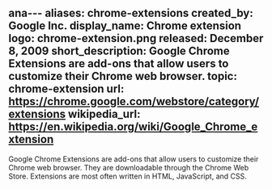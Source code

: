 ana---
aliases: chrome-extensions
created_by: Google Inc.
display_name: Chrome extension
logo: chrome-extension.png
released: December 8, 2009
short_description: Google Chrome Extensions are add-ons that allow users to customize
  their Chrome web browser.
topic: chrome-extension
url: https://chrome.google.com/webstore/category/extensions
wikipedia_url: https://en.wikipedia.org/wiki/Google_Chrome_extension
---
Google Chrome Extensions are add-ons that allow users to customize their Chrome web browser. They are downloadable through the Chrome Web Store. Extensions are most often written in HTML, JavaScript, and CSS.
